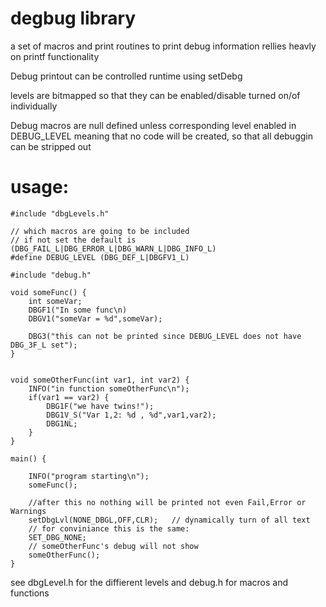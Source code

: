 # degbug library 

a set of macros and print routines to print debug information
rellies heavly on printf functionality 

Debug printout can be controlled runtime using setDebg

levels are bitmapped so that they can be enabled/disable turned on/of individually

Debug macros are null defined unless corresponding level enabled in DEBUG_LEVEL
meaning that no code will be created, so that all debuggin can be stripped out


# usage:

```
#include "dbgLevels.h"

// which macros are going to be included
// if not set the default is (DBG_FAIL_L|DBG_ERROR_L|DBG_WARN_L|DBG_INFO_L)
#define DEBUG_LEVEL (DBG_DEF_L|DBGFV1_L)

#include "debug.h"

void someFunc() {
	int someVar;
	DBGF1("In some func\n)
	DBGV1("someVar = %d",someVar);
	
	DBG3("this can not be printed since DEBUG_LEVEL does not have DBG_3F_L set");
}


void someOtherFunc(int var1, int var2) {
	INFO("in function someOtherFunc\n");
	if(var1 == var2) {
		DBG1F("we have twins!");
		DBG1V_S("Var 1,2: %d , %d",var1,var2);
		DBG1NL;
	}
}

main() {

	INFO("program starting\n");
	someFunc();

	//after this no nothing will be printed not even Fail,Error or Warnings
	setDbgLvl(NONE_DBGL,OFF,CLR);	// dynamically turn of all text
	// for conviniance this is the same:
	SET_DBG_NONE;
	// someOtherFunc's debug will not show
	someOtherFunc();
}

```

see dbgLevel.h for the diffierent levels and debug.h for macros and functions